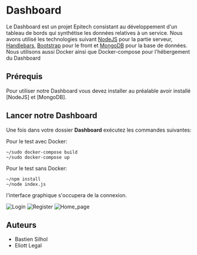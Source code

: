 # Dashboard

Le Dashboard est un projet Epitech consistant au développement d'un tableau de bords qui synthétise les données relatives à un service. Nous avons utilisé les technologies suivant [NodeJS](https://nodejs.org/en/) pour la partie serveur, [Handlebars](https://handlebarsjs.com/), [Bootstrap](https://getbootstrap.com/) pour le front et [MongoDB](https://www.mongodb.com/fr) pour la base de données.
Nous utilisons aussi Docker ainsi que Docker-compose pour l'hébergement du Dashboard

## Prérequis

Pour utiliser notre Dashboard vous devez installer au préalable avoir installé [NodeJS] et [MongoDB].

## Lancer notre Dashboard

Une fois dans votre dossier **Dashboard** exécutez les commandes suivantes:

Pour le test avec Docker: 
```
~/sudo docker-compose build
~/sudo docker-compose up
```

Pour le test sans Docker:
```
~/npm install
~/node index.js
```

l'interface graphique s'occupera de la connexion.

![Login](https://github.com/E-Legal/Dashboard/tree/master/img/2.jpg)
![Register](https://github.com/E-Legal/Dashboard/tree/master/img/3.jpg)
![Home_page](https://github.com/E-Legal/Dashboard/tree/master/img/1.jpg)

## Auteurs

* Bastien Silhol
* Eliott Legal
